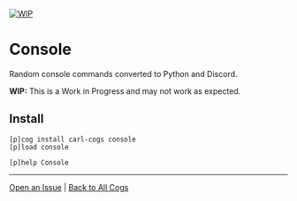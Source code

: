 [![WIP](https://img.shields.io/badge/tag-WIP-orange?logo=git&logoColor=white)](../README.md#tags)
# Console

Random console commands converted to Python and Discord.

**WIP:** This is a Work in Progress and may not work as expected.

## Install

```text
[p]cog install carl-cogs console
[p]load console

[p]help Console
```

---
[Open an Issue](https://github.com/smashedr/carl-cogs/issues/new?title=Console) |
[Back to All Cogs](../README.md#public-cogs)
